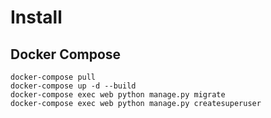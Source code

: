 
# Install
## Docker Compose

```
docker-compose pull
docker-compose up -d --build
docker-compose exec web python manage.py migrate
docker-compose exec web python manage.py createsuperuser
```
